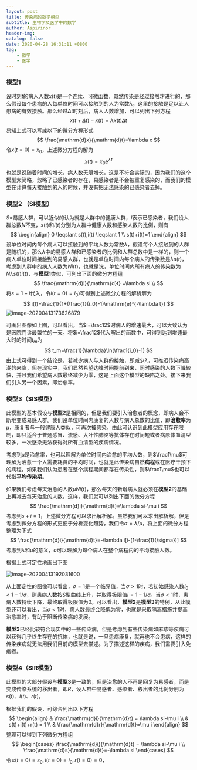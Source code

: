 ```yaml
---
layout: post
title: 传染病的数学模型
subtitle: 生物学及医学中的数学
author: Aspirinor
header-img:  
catalog: false
date: 2020-04-28 16:31:11 +0800
tag: 
    - 数学
    - 医学
---
```


### 模型1

设时刻$t$的病人人数$x(t)$是一个连续、可微函数，既然传染是经过接触才进行的，那么假设每个患病的人每单位时间可以接触到的人为常数$\lambda$，这里的接触是足以让人患病的有效接触。那么经过$\Delta t$时刻后，病人人数增加，可以列出下列方程
$$
x(t+\Delta t)-x(t)=\lambda x(t) \Delta t
$$
易知上式可以写成以下的微分方程形式
$$
\frac{\mathrm{d}x}{\mathrm{d}t}=\lambda x
$$
令$x(t=0)=x_0$，上述微分方程的解为
$$
x(t)=x_0\mathrm{e}^{\lambda t}
$$
也就是说随着时间的增长，病人数无限增长，这是不符合实际的，因为我们的这个模型太简略，忽略了已感染者的存在，易感染者是不会被重复感染的，而我们的模型在计算每天接触到的人的时候，并没有把无法感染的已感染者去掉。

### 模型2 （SI模型）

$S$=易感人群，可以近似的认为就是人群中的健康人群，$I$表示已感染者，我们设人群总数$N$不变，$s(t)$和$i(t)$分别为人群中健康人数和感染人数的比例，则有
$$
\begin{align}
0 \leqslant s(t),i(t) \leqslant 1 \\
s(t)+i(t)=1
\end{align}
$$
设单位时间内每个病人可以接触到的平均人数为常数$\lambda$，假设每个人接触到的人群是随机的，那么$\lambda$中的易感人群和已感染者的比例和人群总数中是一样的，则一个病人单位时间接触到的易感人群，也就是单位时间内每个病人的传染数是$\lambda s(t)$，考虑到人群中的病人人数为$Ni(t)$，也就是说，单位时间内所有病人的传染数为$N\lambda s(t)i(t)$，与**模型1**类似，可列出下面的微分方程组
$$
\frac{\mathrm{d}i}{\mathrm{d}t} =\lambda si \\
$$
将$s=1-i$代入，令$i(t=0)=i_0)$可得到上述微分方程的解析解为
$$
i(t)=\frac{1}{1+(\frac{1}{i_0}-1)\mathrm{e}^{-\lambda t}}
$$
![image-20200413173626879](C:\Users\aspir\AppData\Roaming\Typora\typora-user-images\image-20200413173626879.png)

可画出图像如上图，可以看出，当$i=\frac12$时病人的增速最大，可以大致认为是医院门诊最繁忙的一天。将$i=\frac12$代入解出的函数中，可得到达到增速最大时的时间$t_m$为
$$
t_m=\frac{1}{\lambda}\ln(\frac1{i_0}-1)
$$
由上式可得到一个结论是，若减少病人与人群的接触，即减少$\lambda$，可推迟传染病高潮的来临，但在现实中，我们显然希望达峰时间提前到来，同时感染的人数下降较快，并且我们希望病人数最终减少为零，这是上面这个模型的缺陷之处。接下来我们引入另一个因素，即治愈率。

### 模型3（SIS模型）

此模型的基本假设与**模型2**是相同的，但是我们要引入治愈者的概念，即病人会不断地变成易感人群。我们设单位时间内康复的人数与病人总数的比值，即**治愈率**为$\mu$，康复者与一般健康人类似，可再次被感染，由此可认识到此模型应用存在限制，即只适合于普通感冒、流感、大叶性肺炎等抗体存在时间短或者病原体血清型较多，一次感染无法获得对所有血清型的疾病情况。

考虑到$\mu$是治愈率，也可以理解为单位时间内治愈的平均人数，则$\frac1\mu$可理解为治愈一个人需要耗费的平均时间，也就是此传染病自然**病程**或在医疗干预下的病程，如果我们认为患者在整个病程期间都存在传染性，则$\frac1\mu$也可以代指**平均传染期**。

如果我们考虑每天治愈的人数$\mu Ni(t)$，那么每天的新增病人就必须在**模型2**的基础上再减去每天治愈的人数，这样，我们就可以列出下面的微分方程
$$
\frac{\mathrm{d}i}{\mathrm{d}t}=\lambda si-\mu i
$$
考虑到$s+i=1$，上述微分方程可以求出解析解。虽然我们可以求出解析解，但是考虑到微分方程的形式更便于分析变化趋势，我们令$\sigma=\lambda/\mu$，将上面的微分方程整理为下式
$$
\frac{\mathrm{d}i}{\mathrm{d}t}=-\lambda i[i-(1-\frac{1}{\sigma})]
$$
考虑到$\lambda$和$\mu$的意义，$\sigma$可以理解为每个病人在整个病程内的平均接触人数。

根据上式可定性地画出下图

![image-20200413192031600](C:\Users\aspir\AppData\Roaming\Typora\typora-user-images\image-20200413192031600.png)

从上面定性的图像可以看出，$\sigma=1$是一个临界值，当$\sigma>1$时，若初始感染人数$i_0<1-1/\sigma$，则患病人数按$S$型曲线上升，并取得极限值$i=1-1/\sigma$。当$\sigma<1$时，患病人数持续下降，最终取得极限值为$0$。可以看出，**模型2**是**模型3**的特例，从此模型还可以看出，当$\sigma<1$时，病人数最终会降低为零，也就是采取隔离措施并提高治愈率时，有助于阻断传染病的发展。

**模型3**已经比较符合现实中的一些传染病，但是考虑到有些传染病如麻疹等疾病可以获得几乎终生存在的抗体，也就是说，一旦患病康复，就再也不会患病，这样的传染疾病就无法用我们目前的模型去描述。为了描述这样的疾病，我们需要引入免疫者。

### 模型4（SIR模型）

此模型的大部分假设与**模型3**是一致的，但是治愈的人不再是回复为易感者，而是变成传染系统的移出者，即$R$，设人群中易感者、感染者、移出者的比例分别为$s(t)$、$i(t)$、$r(t)$。

根据我们的假设，可综合列出以下方程
$$
\begin{align}
& \frac{\mathrm{d}i}{\mathrm{d}t}  = \lambda si-\mu i  \\
& s(t)+i(t)+r(t)  = 1 \\
& \frac{\mathrm{d}r}{\mathrm{d}t}=\mu i
\end{align}
$$
整理可以得到下列微分方程组
$$
\begin{cases}
\frac{\mathrm{d}i}{\mathrm{d}t}  = \lambda si-\mu i \\
\frac{\mathrm{d}s}{\mathrm{d}t}=-\lambda si
\end{cases}
$$
令$\,s(t=0)=s_0,\,i(t=0)=i_0,\,r(t=0)=0$，
